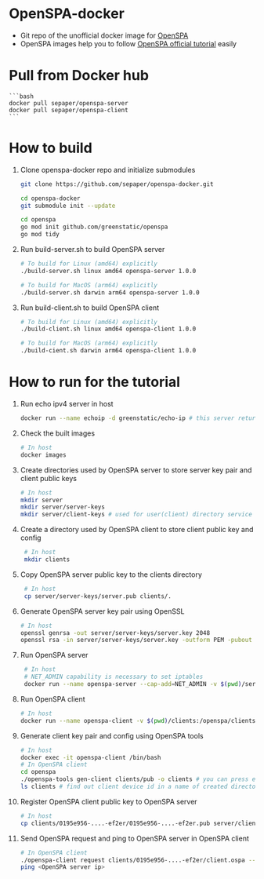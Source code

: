 # OpenSPA-docker
* Git repo of the unofficial docker image for [OpenSPA](https://github.com/greenstatic/openspa)
* OpenSPA images help you to follow [OpenSPA official tutorial](https://github.com/greenstatic/openspa/blob/master/docs/OpenSPA%20Server%20Installation%20with%20iptables.md) easily

# Pull from Docker hub
    ```bash
    docker pull sepaper/openspa-server
    docker pull sepaper/openspa-client
    ```
# How to build
1. Clone openspa-docker repo and initialize submodules
    ```bash
    git clone https://github.com/sepaper/openspa-docker.git
    
    cd openspa-docker
    git submodule init --update
    
    cd openspa
    go mod init github.com/greenstatic/openspa
    go mod tidy
    ```
2. Run build-server.sh to build OpenSPA server
    ```bash
    # To build for Linux (amd64) explicitly
    ./build-server.sh linux amd64 openspa-server 1.0.0
    
    # To build for MacOS (arm64) explicitly 
    ./build-server.sh darwin arm64 openspa-server 1.0.0
    ```
3. Run build-client.sh to build OpenSPA client
    ```bash
    # To build for Linux (amd64) explicitly
    ./build-client.sh linux amd64 openspa-client 1.0.0
    
    # To build for MacOS (arm64) explicitly 
    ./build-cient.sh darwin arm64 openspa-client 1.0.0
    ```
    
# How to run for the tutorial
1. Run echo ipv4 server in host
    ```bash
    docker run --name echoip -d greenstatic/echo-ip # this server returns an echo response like {"success":true,"ip":"172.17.0.3","isIpv6":false,"datetime":"2022-02-02T08:23:15Z","ipDetails":{"remoteIP":"172.17.0.3","forwardedForIP":""},"service":"echo-ip","version":"1.2.0","srcUrl":"https://github.com/greenstatic/echo-ip"}
    ```
2. Check the built images
    ```bash
    # In host
    docker images
    ```
3. Create directories used by OpenSPA server to store server key pair and client public keys
    ```bash
    # In host
    mkdir server
    mkdir server/server-keys
    mkdir server/client-keys # used for user(client) directory service
    ```
4. Create a directory used by OpenSPA client to store client public key and config
   ```bash
    # In host
    mkdir clients
    ```
5. Copy OpenSPA server public key to the clients directory
   ```bash
    # In host
    cp server/server-keys/server.pub clients/.
    ```
6. Generate OpenSPA server key pair using OpenSSL
    ```bash
    # In host
    openssl genrsa -out server/server-keys/server.key 2048
    openssl rsa -in server/server-keys/server.key -outform PEM -pubout -out server/server-keys/server.pub
    ```
7. Run OpenSPA server
   ```bash
    # In host
    # NET_ADMIN capability is necessary to set iptables
    docker run --name openspa-server --cap-add=NET_ADMIN -v $(pwd)/server/server-keys:/openspa/keys -v $(pwd)/server/client-keys:/openspa/es/public_keys openspa-server:1.0.0 --echo-ipv4-server http://<echo ipv4 server ip>:<port>

8. Run OpenSPA client
    ```bash
    # In host
    docker run --name openspa-client -v $(pwd)/clients:/openspa/clients -it openspa-client:1.0.0 /bin/bash
    ```
9. Generate client key pair and config using OpenSPA tools
    ```bash
    # In host
    docker exec -it openspa-client /bin/bash
    # In OpenSPA client
    cd openspa
    ./openspa-tools gen-client clients/pub -o clients # you can press enter for all to set as default
    ls clients # find out client device id in a name of created directory
    ```
10. Register OpenSPA client public key to OpenSPA server
    ```bash
    # In host
    cp clients/0195e956-....-ef2er/0195e956-....-ef2er.pub server/client-keys/.
    ```
11. Send OpenSPA request and ping to OpenSPA server in OpenSPA client
    ```bash
    # In OpenSPA client
    ./openspa-client request clients/0195e956-....-ef2er/client.ospa --protocol icmp -p 1 --echo-ipv4-server http://<echo ipv4 server ip>:<port> --server-ip <OpenSPA server ip>
    ping <OpenSPA server ip>
    ```

